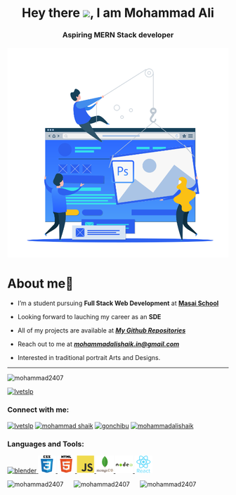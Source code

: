 <h1 align="center">Hey there <img src="https://raw.githubusercontent.com/MartinHeinz/MartinHeinz/master/wave.gif" width="30px">, I am Mohammad Ali </h1>
<h3 align="center">Aspiring MERN Stack developer</h3>

<!-- <img src = "https://raw.githubusercontent.com/mohammad2407/mohammad2407/main/gif-1.gif" width = "30%"> -->
<h4 align="left"></h4>

<div align = "center">
<!-- <img src="https://raw.githubusercontent.com/mohammad2407/mohammad2407/main/git-img-3.png?sanitize=true&raw=true" /> -->
  <img src = "https://raw.githubusercontent.com/mohammad2407/mohammad2407/main/git-img-4.svg"  />
</div>

<h1 alighn="left">About me🧞</h1>

- I’m a student pursuing **Full Stack Web Development** at **[Masai School](https://www.masaischool.com/)**

- Looking forward to lauching my career as an **SDE**

- All of my projects are available at ***[My Github Repositories](https://github.com/mohammad2407?tab=repositories)***

- Reach out to me at ***mohammadalishaik.in@gmail.com***

<!-- - Check out my ***[portfolio](https://renukaprasad.vercel.app/)*** -->
- Interested in traditional portrait Arts and Designs.
<hr/>

<p align="left"> <img src="https://komarev.com/ghpvc/?username=mohammad2407&label=Profile%20views&color=0e75b6&style=flat" alt="mohammad2407" /> </p>

<!-- <p align="left"> <a href="https://github.com/ryo-ma/github-profile-trophy"><img src="https://github-profile-trophy.vercel.app/?username=mohammad2407" alt="mohammad2407" /></a> </p> -->

<p align="left"> <a href="https://twitter.com/lvetslp" target="blank"><img src="https://img.shields.io/twitter/follow/lvetslp?logo=twitter&style=for-the-badge" alt="lvetslp" /></a> </p>

<h3 align="left">Connect with me:</h3>
<p align="left">
<a href="https://twitter.com/lvetslp" target="blank"><img align="center" src="https://raw.githubusercontent.com/rahuldkjain/github-profile-readme-generator/master/src/images/icons/Social/twitter.svg" alt="lvetslp" height="30" width="40" /></a>
<a href="https://linkedin.com/in/mohammad shaik" target="blank"><img align="center" src="https://raw.githubusercontent.com/rahuldkjain/github-profile-readme-generator/master/src/images/icons/Social/linked-in-alt.svg" alt="mohammad shaik" height="30" width="40" /></a>
<a href="https://instagram.com/gonchibu" target="blank"><img align="center" src="https://raw.githubusercontent.com/rahuldkjain/github-profile-readme-generator/master/src/images/icons/Social/instagram.svg" alt="gonchibu" height="30" width="40" /></a>
<a href="https://www.hackerrank.com/mohammadalishaik" target="blank"><img align="center" src="https://raw.githubusercontent.com/rahuldkjain/github-profile-readme-generator/master/src/images/icons/Social/hackerrank.svg" alt="mohammadalishaik" height="30" width="40" /></a>
</p>

<h3 align="left">Languages and Tools:</h3>
<p align="left"> <a href="https://www.blender.org/" target="_blank" rel="noreferrer"> <img src="https://download.blender.org/branding/community/blender_community_badge_white.svg" alt="blender" width="40" height="40"/> </a> <a href="https://www.w3schools.com/css/" target="_blank" rel="noreferrer"> <img src="https://raw.githubusercontent.com/devicons/devicon/master/icons/css3/css3-original-wordmark.svg" alt="css3" width="40" height="40"/> </a> <a href="https://www.w3.org/html/" target="_blank" rel="noreferrer"> <img src="https://raw.githubusercontent.com/devicons/devicon/master/icons/html5/html5-original-wordmark.svg" alt="html5" width="40" height="40"/> </a> <a href="https://developer.mozilla.org/en-US/docs/Web/JavaScript" target="_blank" rel="noreferrer"> <img src="https://raw.githubusercontent.com/devicons/devicon/master/icons/javascript/javascript-original.svg" alt="javascript" width="40" height="40"/> </a> <a href="https://www.mongodb.com/" target="_blank" rel="noreferrer"> <img src="https://raw.githubusercontent.com/devicons/devicon/master/icons/mongodb/mongodb-original-wordmark.svg" alt="mongodb" width="40" height="40"/> </a> <a href="https://nodejs.org" target="_blank" rel="noreferrer"> <img src="https://raw.githubusercontent.com/devicons/devicon/master/icons/nodejs/nodejs-original-wordmark.svg" alt="nodejs" width="40" height="40"/> </a> <a href="https://reactjs.org/" target="_blank" rel="noreferrer"> <img src="https://raw.githubusercontent.com/devicons/devicon/master/icons/react/react-original-wordmark.svg" alt="react" width="40" height="40"/> </a> </p>

<p><img align="left" width=30% src="https://github-readme-stats.vercel.app/api/top-langs?username=mohammad2407&show_icons=true&locale=en&layout=compact" alt="mohammad2407" /></p>

<p><img align="left" width=30% src="https://github-readme-stats.vercel.app/api?username=mohammad2407&show_icons=true&locale=en" alt="mohammad2407" /></p>

<p><img align="left" top=20% width=30% src="https://github-readme-streak-stats.herokuapp.com/?user=mohammad2407&" alt="mohammad2407" /></p>
